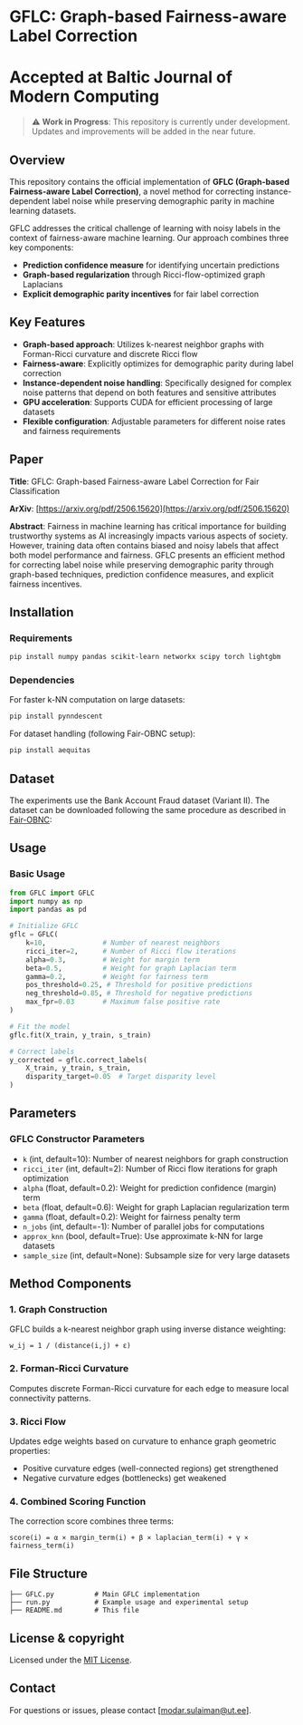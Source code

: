 # GFLC: Graph-based Fairness-aware Label Correction 
# Accepted at Baltic Journal of Modern Computing


> ⚠️ **Work in Progress**: This repository is currently under development. Updates and improvements will be added in the near future.

## Overview

This repository contains the official implementation of **GFLC (Graph-based Fairness-aware Label Correction)**, a novel method for correcting instance-dependent label noise while preserving demographic parity in machine learning datasets.

GFLC addresses the critical challenge of learning with noisy labels in the context of fairness-aware machine learning. Our approach combines three key components:
- **Prediction confidence measure** for identifying uncertain predictions
- **Graph-based regularization** through Ricci-flow-optimized graph Laplacians
- **Explicit demographic parity incentives** for fair label correction

## Key Features

- **Graph-based approach**: Utilizes k-nearest neighbor graphs with Forman-Ricci curvature and discrete Ricci flow
- **Fairness-aware**: Explicitly optimizes for demographic parity during label correction
- **Instance-dependent noise handling**: Specifically designed for complex noise patterns that depend on both features and sensitive attributes
- **GPU acceleration**: Supports CUDA for efficient processing of large datasets
- **Flexible configuration**: Adjustable parameters for different noise rates and fairness requirements

## Paper

**Title**: GFLC: Graph-based Fairness-aware Label Correction for Fair Classification

**ArXiv**: [https://arxiv.org/pdf/2506.15620](https://arxiv.org/pdf/2506.15620)

**Abstract**: Fairness in machine learning has critical importance for building trustworthy systems as AI increasingly impacts various aspects of society. However, training data often contains biased and noisy labels that affect both model performance and fairness. GFLC presents an efficient method for correcting label noise while preserving demographic parity through graph-based techniques, prediction confidence measures, and explicit fairness incentives.

## Installation

### Requirements

```bash
pip install numpy pandas scikit-learn networkx scipy torch lightgbm
```

### Dependencies

For faster k-NN computation on large datasets:
```bash
pip install pynndescent
```

For dataset handling (following Fair-OBNC setup):
```bash
pip install aequitas
```

## Dataset

The experiments use the Bank Account Fraud dataset (Variant II). The dataset can be downloaded following the same procedure as described in [Fair-OBNC](https://github.com/feedzai/fair-obnc/tree/main):


## Usage

### Basic Usage

```python
from GFLC import GFLC
import numpy as np
import pandas as pd

# Initialize GFLC
gflc = GFLC(
    k=10,              # Number of nearest neighbors
    ricci_iter=2,      # Number of Ricci flow iterations
    alpha=0.3,         # Weight for margin term
    beta=0.5,          # Weight for graph Laplacian term
    gamma=0.2,         # Weight for fairness term
    pos_threshold=0.25, # Threshold for positive predictions
    neg_threshold=0.85, # Threshold for negative predictions
    max_fpr=0.03       # Maximum false positive rate
)

# Fit the model
gflc.fit(X_train, y_train, s_train)

# Correct labels
y_corrected = gflc.correct_labels(
    X_train, y_train, s_train,
    disparity_target=0.05  # Target disparity level
)
```

## Parameters

### GFLC Constructor Parameters

- `k` (int, default=10): Number of nearest neighbors for graph construction
- `ricci_iter` (int, default=2): Number of Ricci flow iterations for graph optimization
- `alpha` (float, default=0.2): Weight for prediction confidence (margin) term
- `beta` (float, default=0.6): Weight for graph Laplacian regularization term
- `gamma` (float, default=0.2): Weight for fairness penalty term
- `n_jobs` (int, default=-1): Number of parallel jobs for computations
- `approx_knn` (bool, default=True): Use approximate k-NN for large datasets
- `sample_size` (int, default=None): Subsample size for very large datasets


## Method Components

### 1. Graph Construction
GFLC builds a k-nearest neighbor graph using inverse distance weighting:
```
w_ij = 1 / (distance(i,j) + ε)
```

### 2. Forman-Ricci Curvature
Computes discrete Forman-Ricci curvature for each edge to measure local connectivity patterns.

### 3. Ricci Flow
Updates edge weights based on curvature to enhance graph geometric properties:
- Positive curvature edges (well-connected regions) get strengthened
- Negative curvature edges (bottlenecks) get weakened

### 4. Combined Scoring Function
The correction score combines three terms:
```
score(i) = α × margin_term(i) + β × laplacian_term(i) + γ × fairness_term(i)
```

## File Structure

```
├── GFLC.py          # Main GFLC implementation
├── run.py           # Example usage and experimental setup
├── README.md        # This file
```

## License & copyright
Licensed under the [MIT License](License).

## Contact
For questions or issues, please contact [modar.sulaiman@ut.ee].

